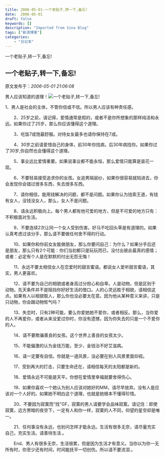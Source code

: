 ```yaml
---
title: 2006-05-01-一个老贴子,转一下,备忘!
date:  2006-05-01
draft: false
keywords: []
description: "Imported from Sina Blog"
tags: ["新浪博客"]
categories: 
    - "日记本"
---
```

一个老贴子,转一下,备忘!
## 一个老贴子,转一下,备忘!

 原文发布于：*2006-05-01 21:06:08*

男人应该知道的道理！![一个老贴子,转一下,备忘!](http&#58;//spaces.msn.com/mmm2006-03-23_17.22/images/hcl_25.gif) 
     
1、男人是社会的主体，不管你信或不信。所以男人应该有种责任感。

　　2、25岁之前，请记得，爱情通常是假的，或者不是你所想象的那样纯洁和永远。如果你过了25岁，那么你应该懂得这个道理。

　　3、吃饭7成饱最舒服。对待女友最多也请你保持在7成。

　　4、30岁之前请爱惜自己的身体，前30年你找病，后30年病找你。如果你过了30岁,你自然也会懂得这个道理。

　　5、事业远比爱情重要。如果说事业都不能永恒，那么爱情只能算是昙花一现。

　　6、不要轻易接受追求你的女孩。女追男隔层纱，如果你很容易就陷进去，你会发现你会错过很多东西，失去很多东西。

　　7、请你相信，能用钱解决的问题，都不是问题。如果你认为钱索王道，有钱有女人，没钱没女人，那么，女人不是问题。

　　8、请永远积极向上。每个男人都有他可爱的地方，但是不可爱的地方只有：不积极面对生活。

　　9、不要连续2次让同一个女人受到伤害。好马不吃回头草是有道理的。如果认真考虑过该分手，那么请不要做任何舍不得的行动。

　　10、如果你和你前女友能做朋友，那么你要问自己：为什么？如果分手后还是朋友，那么只有2个可能：你们当初都只是玩玩而已，没付出彼此最真的感情；或者：必定有个人是在默默的付出无怨无悔！

　　11、永远不要太相信女人在恋爱时的甜言蜜语。都说女人爱听甜言蜜语，其实，男人更喜欢。

　　12、请不要为自己的相貌或者身高过分担心和自卑。人是动物，但是区别于动物。先天条件并不是阻挡你好好生活的借口。人的心灵远胜于相貌，请相信这点。如果有人以相貌取人，那么你也没必要太在意。因为他从某种意义来讲，只是只动物，你会跟动物怄气吗？

　　13、失恋时，只有2种可能，要么你爱她她不爱你，或者相反。那么，当你爱的人不再爱你，或者从来没爱过你时，你没有遗憾，因为你失去的只是一个不爱你的人。

　　14、请不要欺骗善良的女孩。这个世界上善良的女孩太少。

　　15、不能偏激的认为金钱万能，至少，金钱治不好艾滋病。

　　16、请一定要有自信。你就是一道风景，没必要在别人风景里面仰视。

　　17、受到再大的打击，只要生命还在，请相信每天的太阳都是新的。

　　18、爱情永远不可能是天平。你想在爱情里幸福就要舍得伤心。

　　19、如果你喜欢一个她认为别人应该对她好的MM，请尽早放弃。没有人是应该对一个人好的。如果她不明白这个道理，也就是她根本不懂得珍惜。

　　20、不要因为寂寞而“找”GF，寂寞的男人请要学会品味寂寞。请记住：即使寂寞，远方黑暗的夜空下，一定有人和你一样，寂寞的人不同，仰望的星空却是唯一。

　　21、任何事没有永远，也别问怎样才能永远。生活有很多无奈，请尽量充实自己，充实生活。请善待生活.。

　　End、男人有很多无奈，生活很累，但是因为生活才有意义。当你以为你一无所有时，你至少还有时间，时间能抚平一切创伤。所以请不要流泪.。


